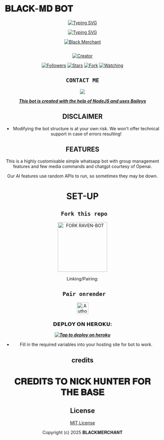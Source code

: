 # 𝐁𝐋𝐀𝐂𝐊-𝐌𝐃 𝐁𝐎𝐓
<div align="center">
<a href="https://git.io/typing-svg"><img src="https://readme-typing-svg.demolab.com?font=Black+Ops+One&size=50&pause=1000&color=1BAFBAFF&center=true&width=910&height=100&lines=HI+THIS+IS+BLACKMACHANT-MD;A+MULTI+DEVICE+WHATSAPP+BOT;SCRIPTED+BY+BLACKIE+TECH;STAR+AND+FORK+OUR+REPO" alt="Typing SVG" /></a>
  </p>


  [![Typing SVG](https://readme-typing-svg.herokuapp.com?font=Rockstar-ExtraBold&size=30&pause=1000&color=ff00bd&center=true&vCenter=true&width=815&height=60&lines=▭+▬+▭+▬+▭+▬+▭+▬+▭+▬+▭)](https://git.io/typing-svg)

  
<p align="center">
  
[![Black Merchant](https://github.com/Blackie254.png?lenght=50width=50)](https://github.com/Blackie254)
</p>
<p align="center">
  <a href="#"><img src="http://readme-typing-svg.herokuapp.com?color=d1fa02&center=true&vCenter=true&multiline=false&lines=𝐁𝐋𝐀𝐂𝐊𝐌𝐀𝐂𝐇𝐀𝐍𝐓 𝐌𝐃" alt="">
</p>
<p align="center">
<a href="#"><img title="Creator" src="https://img.shields.io/badge/Creator- 𝐁𝐋𝐀𝐂𝐊𝐌𝐄𝐑𝐂𝐇𝐀𝐍𝐓-blue.svg?style=for-the-badge&logo=github"></a>
</p>
<p align="center">
<a href="https://github.com/Blackie254?tab=followers"><img title="Followers" src="https://img.shields.io/github/followers/Blackie254?label=Followers&style=social"></a>
<a href="https://github.com/Blackie254/black-super-bot/stargazers/"><img title="Stars" src="https://img.shields.io/github/stars/Blackie254/black-super-bot?&style=social"></a>
<a href="https://github.com/Blackie254/black-super-bot/network/members"><img title="Fork" src="https://img.shields.io/github/forks/Blackie254/black-super-bot?style=social"></a>
<a href="https://github.com/Blackie254/black-super-bot/watchers"><img title="Watching" src="https://img.shields.io/github/watchers/Blackie254/black-super-bot?label=Watching&style=social"></a>
</p>
 

## ```CONTACT ME```

<p align="center">

<a href="https://api.whatsapp.com/send?phone=254768792955&text=Hello+black"><img src="https://img.shields.io/badge/Contact 𝐁𝐋𝐀𝐂𝐊𝐌𝐄𝐑𝐂𝐇𝐀𝐍𝐓 -25D366?style=for-the-badge&logo=whatsapp&logoColor=white" />


***This bot is created with the help of NodeJS and uses [Baileys](https://github.com/whiskeysockets/Baileys)***


## DISCLAIMER
- Modifying the bot structure is at your own risk. We won't offer technical support in case of errors resulting!

## FEATURES
This is a highly customisable simple whatsapp bot with group management features and few media commands and chatgpt courtesy of Openai.

Our AI features use random APIs to run, so sometimes they may be down.

# SET-UP

## ` Fork this repo`
<p align="centre">
<a href="https://github.com/Blackie254/black-super-bot/fork"><img src="https://img.shields.io/badge/Fork%20Create-purple?style=for-the-badge&logo=github" alt="FORK RAVEN-BOT" width="160"></a>
<p/>
  
Linking/Pairing:
## ` Pair onrender`
<p align="centre">
<a href="https://blackie-md-ifgg.onrender.com"><img height= "37" title="Author" src="https://img.shields.io/badge/Session-green?style=for-the-badge&logo=render"></a>
<p/>
            

###  𝗗𝗘𝗣𝗟𝗢𝗬 𝗢𝗡 𝗛𝗘𝗥𝗢𝗞𝗨:


 
 ***[![Tap to deploy on heroku](https://www.herokucdn.com/deploy/button.svg)](https://blacks-progressive-platform.vercel.app/)***
 

    

- Fill in the required variables into your hosting site for bot to work.
 </h2>
     

  ## credits  
 
  <h1 align="center">𝐂𝐑𝐄𝐃𝐈𝐓𝐒 𝐓𝐎 𝐍𝐈𝐂𝐊 𝐇𝐔𝐍𝐓𝐄𝐑 𝐅𝐎𝐑 𝐓𝐇𝐄 𝐁𝐀𝐒𝐄</h1>
  </a>




## License

[MIT License]((https://github.com/Blackie254/black-super-bot)/LICENSE)

Copyright (c) 2025 𝐁𝐋𝐀𝐂𝐊𝐌𝐄𝐑𝐂𝐇𝐀𝐍𝐓  

